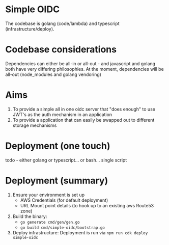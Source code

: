 # Simple OIDC

The codebase is golang (code/lambda) and typescript (infrastructure/deploy).

# Codebase considerations
Dependencies can either be all-in or all-out - and javascript and golang both have very differing philosophies.
At the moment, dependencies will be all-out (node_modules and golang vendoring)


# Aims
1) To provide a simple all in one oidc server that "does enough" to use JWT's as the auth mechanism in an application
2) To provide a application that can easily be swapped out to different storage mechanisms

# Deployment (one touch)
todo - either golang or typescript... or bash...
single script

# Deployment (summary)
1) Ensure your environment is set up
    * AWS Credentials (for default deployment)
    * URL Mount point details (to hook up to an existing aws Route53 zone)
2) Build the binary: 
    - `go generate cmd/gen/gen.go`
    - `go build cmd/simple-oidc/bootstrap.go`
3) Deploy infrastructure: Deployment is run via `npm run cdk deploy simple-oidc`

